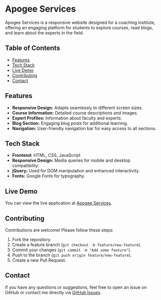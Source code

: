 # Apogee Services

Apogee Services is a responsive website designed for a coaching institute, offering an engaging platform for students to explore courses, read blogs, and learn about the experts in the field.

## Table of Contents

- [Features](#features)
- [Tech Stack](#tech-stack)
- [Live Demo](#live-demo)
- [Contributing](#contributing)
- [Contact](#contact)

## Features

- **Responsive Design:** Adapts seamlessly to different screen sizes.
- **Course Information:** Detailed course descriptions and images.
- **Expert Profiles:** Information about faculty and experts.
- **Blog Section:** Engaging blog posts for additional learning.
- **Navigation:** User-friendly navigation bar for easy access to all sections.

## Tech Stack

- **Frontend:** HTML, CSS, JavaScript
- **Responsive Design:** Media queries for mobile and desktop compatibility.
- **jQuery:** Used for DOM manipulation and enhanced interactivity.
- **Fonts:** Google Fonts for typography.

## Live Demo

You can view the live application at [Apogee Services](https://luckygoswami.github.io/The-Wisdom-Workshop/).

## Contributing

Contributions are welcome! Please follow these steps:

1. Fork the repository.
2. Create a feature branch (`git checkout -b feature/new-feature`).
3. Commit your changes (`git commit -m "Add some feature"`).
4. Push to the branch (`git push origin feature/new-feature`).
5. Create a new Pull Request.

## Contact

If you have any questions or suggestions, feel free to open an issue on GitHub or contact me directly via [GitHub Issues](https://github.com/luckygoswami/the-wisdom-workshop/issues).
